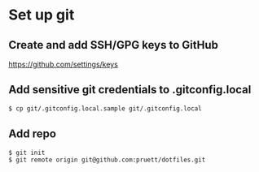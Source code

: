 # Set up git

## Create and add SSH/GPG keys to GitHub

https://github.com/settings/keys

## Add sensitive git credentials to .gitconfig.local

```bash
$ cp git/.gitconfig.local.sample git/.gitconfig.local
```

## Add repo

```bash
$ git init
$ git remote origin git@github.com:pruett/dotfiles.git
```
